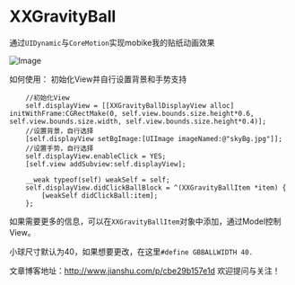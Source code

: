 # XXGravityBall
通过`UIDynamic`与`CoreMotion`实现mobike我的贴纸动画效果

![Image](https://github.com/xxg90s/XXGravityBall/blob/master/MainViewDisplay.png)

如何使用：
初始化View并自行设置背景和手势支持
```
    //初始化View
    self.displayView = [[XXGravityBallDisplayView alloc] initWithFrame:CGRectMake(0, self.view.bounds.size.height*0.6, self.view.bounds.size.width, self.view.bounds.size.height*0.4)];
    //设置背景，自行选择
    [self.displayView setBgImage:[UIImage imageNamed:@"skyBg.jpg"]];
    //设置手势，自行选择
    self.displayView.enableClick = YES;
    [self.view addSubview:self.displayView];
    
    __weak typeof(self) weakSelf = self;
    self.displayView.didClickBallBlock = ^(XXGravityBallItem *item) {
        [weakSelf didClickBall:item];
    };

```
如果需要更多的信息，可以在`XXGravityBallItem`对象中添加，通过Model控制View。

小球尺寸默认为40，如果想要更改，在这里`#define GBBALLWIDTH 40.`

文章博客地址：http://www.jianshu.com/p/cbe29b157e1d  欢迎提问与关注！


